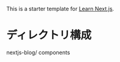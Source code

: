 This is a starter template for [Learn Next.js](https://nextjs.org/learn).

# ディレクトリ構成
nextjs-blog/
components
